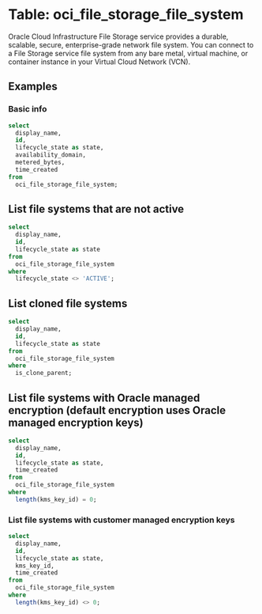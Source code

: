 # Table: oci_file_storage_file_system

Oracle Cloud Infrastructure File Storage service provides a durable, scalable, secure, enterprise-grade network file system. You can connect to a File Storage service file system from any bare metal, virtual machine, or container instance in your Virtual Cloud Network (VCN).

## Examples

### Basic info

```sql
select
  display_name,
  id,
  lifecycle_state as state,
  availability_domain,
  metered_bytes,
  time_created
from
  oci_file_storage_file_system;
```


## List file systems that are not active

```sql
select
  display_name,
  id,
  lifecycle_state as state
from
  oci_file_storage_file_system
where
  lifecycle_state <> 'ACTIVE';
```


## List cloned file systems

```sql
select
  display_name,
  id,
  lifecycle_state as state
from
  oci_file_storage_file_system
where
  is_clone_parent;
```


## List file systems with Oracle managed encryption (default encryption uses Oracle managed encryption keys)

```sql
select
  display_name,
  id,
  lifecycle_state as state,
  time_created
from
  oci_file_storage_file_system
where
  length(kms_key_id) = 0;
```


### List file systems with customer managed encryption keys

```sql
select
  display_name,
  id,
  lifecycle_state as state,
  kms_key_id,
  time_created
from
  oci_file_storage_file_system
where
  length(kms_key_id) <> 0;
```
